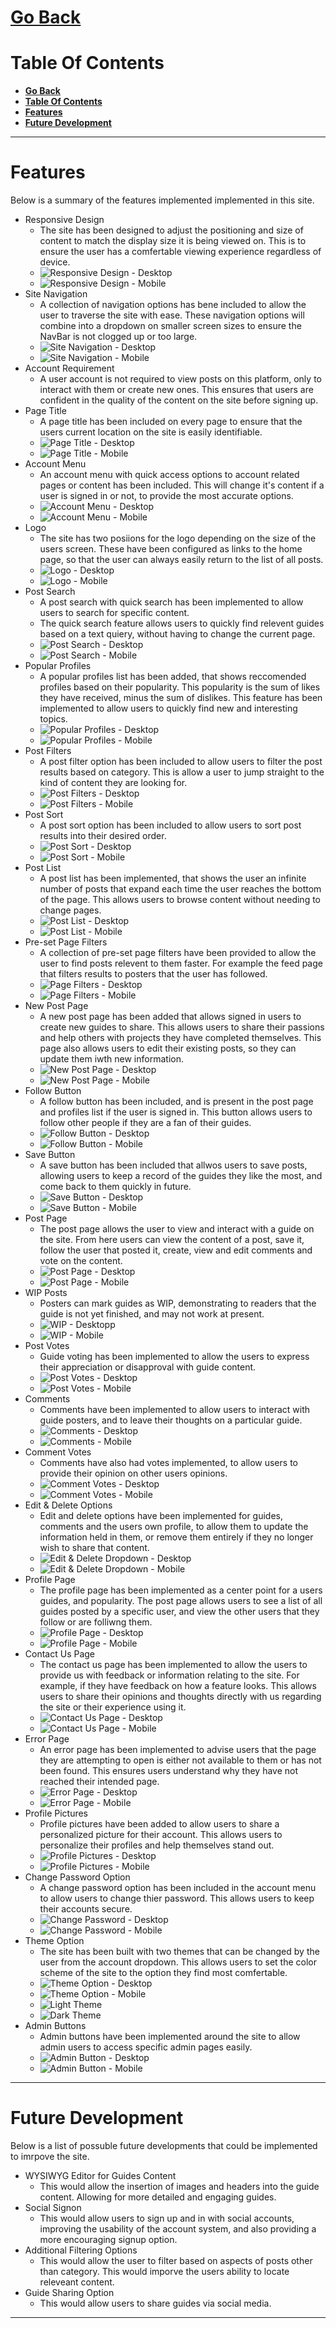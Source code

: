 # [**Go Back**](https://github.com/lukebinmore/guideshare)

# **Table Of Contents**
- [**Go Back**](#go-back)
- [**Table Of Contents**](#table-of-contents)
- [**Features**](#features)
- [**Future Development**](#future-development)

***

# **Features**

Below is a summary of the features implemented implemented in this site.

 - Responsive Design
   - The site has been designed to adjust the positioning and size of content to match the display size it is being viewed on. This is to ensure the user has a comfertable viewing experience regardless of device.
   - ![Responsive Design - Desktop](/docs/images/responsive-design-desktop.png)
   - ![Responsive Design - Mobile](/docs/images/responsive-design-mobile.png)
 - Site Navigation
   - A collection of navigation options has bene included to allow the user to traverse the site with ease. These navigation options will combine into a dropdown on smaller screen sizes to ensure the NavBar is not clogged up or too large.
   - ![Site Navigation - Desktop](/docs/images/site-navigation-desktop.png)
   - ![Site Navigation - Mobile](/docs/images/site-navigation-mobile.png)
 - Account Requirement
   - A user account is not required to view posts on this platform, only to interact with them or create new ones. This ensures that users are confident in the quality of the content on the site before signing up.
 - Page Title
   - A page title has been included on every page to ensure that the users current location on the site is easily identifiable.
   - ![Page Title - Desktop](/docs/images/page-title-desktop.png)
   - ![Page Title - Mobile](/docs/images/page-title-mobile.png)
 - Account Menu
   - An account menu with quick access options to account related pages or content has been included. This will change it's content if a user is signed in or not, to provide the most accurate options.
   - ![Account Menu - Desktop](/docs/images/account-menu-desktop.png)
   - ![Account Menu - Mobile](/docs/images/account-menu-mobile.png)
 - Logo
   - The site has two posiions for the logo depending on the size of the users screen. These have been configured as links to the home page, so that the user can always easily return to the list of all posts.
   - ![Logo - Desktop](/docs/images/logo-desktop.png)
   - ![Logo - Mobile](/docs/images/logo-mobile.png)
 - Post Search
   - A post search with quick search has been implemented to allow users to search for specific content.
   - The quick search feature allows users to quickly find relevent guides based on a text quiery, without having to change the current page.
   - ![Post Search - Desktop](/docs/images/post-search-desktop.png)
   - ![Post Search - Mobile](/docs/images/post-search-mobile.png)
 - Popular Profiles
   - A popular profiles list has been added, that shows reccomended profiles based on their popularity. This popularity is the sum of likes they have received, minus the sum of dislikes. This feature has been implemented to allow users to quickly find new and interesting topics.
   - ![Popular Profiles - Desktop](/docs/images/popular-profiles-desktop.png)
   - ![Popular Profiles - Mobile](/docs/images/popular-profiles-mobile.png)
 - Post Filters
   - A post filter option has been included to allow users to filter the post results based on category. This is allow a user to jump straight to the kind of content they are looking for.
   - ![Post Filters - Desktop](/docs/images/post-filters-desktop.png)
   - ![Post Filters - Mobile](/docs/images/post-filters-mobile.png)
 - Post Sort
   - A post sort option has been included to allow users to sort post results into their desired order.
   - ![Post Sort - Desktop](/docs/images/post-sort-desktop.png)
   - ![Post Sort - Mobile](/docs/images/post-sort-mobile.png)
 - Post List
   - A post list has been implemented, that shows the user an infinite number of posts that expand each time the user reaches the bottom of the page. This allows users to browse content without needing to change pages.
   - ![Post List - Desktop](/docs/images/post-list-desktop.png)
   - ![Post List - Mobile](/docs/images/post-list-mobile.png)
 - Pre-set Page Filters
   - A collection of pre-set page filters have been provided to allow the user to find posts relevent to them faster. For example the feed page that filters results to posters that the user has followed.
   - ![Page Filters - Desktop](/docs/images/page-filters-desktop.png)
   - ![Page Filters - Mobile](/docs/images/page-filters-mobile.png)
 - New Post Page
   - A new post page has been added that allows signed in users to create new guides to share. This allows users to share their passions and help others with projects they have completed themselves. This page also allows users to edit their existing posts, so they can update them iwth new information.
   - ![New Post Page - Desktop](/docs/images/new-post-page-desktop.png)
   - ![New Post Page - Mobile](/docs/images/new-post-page-mobile.png)
 - Follow Button
   - A follow button has been included, and is present in the post page and profiles list if the user is signed in. This button allows users to follow other people if they are a fan of their guides.
   - ![Follow Button - Desktop](/docs/images/follow-button-desktop.png)
   - ![Follow Button - Mobile](/docs/images/follow-button-mobile.png)
 - Save Button
   - A save button has been included that allwos users to save posts, allowing users to keep a record of the guides they like the most, and come back to them quickly in future.
   - ![Save Button - Desktop](/docs/images/save-button-desktop.png)
   - ![Save Button - Mobile](/docs/images/save-button-mobile.png)
 - Post Page
   - The post page allows the user to view and interact with a guide on the site. From here users can view the content of a post, save it, follow the user that posted it, create, view and edit comments and vote on the content.
   - ![Post Page - Desktop](/docs/images/post-page-desktop.png)
   - ![Post Page - Mobile](/docs/images/post-page-mobile.png)
 - WIP Posts
   - Posters can mark guides as WIP, demonstrating to readers that the guide is not yet finished, and may not work at present.
   - ![WIP - Desktopp](/docs/images/wip-post-desktop.png)
   - ![WIP - Mobile](/docs/images/wip-post-mobile.png)
 - Post Votes
   - Guide voting has been implemented to allow the users to express their appreciation or disapproval with guide content.
   - ![Post Votes - Desktop](/docs/images/post-votes-desktop.png)
   - ![Post Votes - Mobile](/docs/images/post-votes-mobile.png)
 - Comments
   - Comments have been implemented to allow users to interact with guide posters, and to leave their thoughts on a particular guide.
   - ![Comments - Desktop](/docs/images/comments-desktop.png)
   - ![Comments - Mobile](/docs/images/comments-mobile.png)
 - Comment Votes
   - Comments have also had votes implemented, to allow users to provide their opinion on other users opinions.
   - ![Comment Votes - Desktop](/docs/images/comment-votes-desktop.png)
   - ![Comment Votes - Mobile](/docs/images/comment-votes-mobile.png)
 - Edit & Delete Options
   - Edit and delete options have been implemented for guides, comments and the users own profile, to allow them to update the information held in them, or remove them entirely if they no longer wish to share that content.
   - ![Edit & Delete Dropdown - Desktop](/docs/images/edit-delete-option-desktop.png)
   - ![Edit & Delete Dropdown - Mobile](/docs/images/edit-delete-option-mobile.png)
 - Profile Page
   - The profile page has been implemented as a center point for a users guides, and popularity. The post page allows users to see a list of all guides posted by a specific user, and view the other users that they follow or are folliwng them.
   - ![Profile Page - Desktop](/docs/images/profile-page-desktop.png)
   - ![Profile Page - Mobile](/docs/images/profile-page-mobile.png)
 - Contact Us Page
   - The contact us page has been implemented to allow the users to provide us with feedback or information relating to the site. For example, if they have feedback on how a feature looks. This allows users to share their opinions and thoughts directly with us regarding the site or their experience using it.
   - ![Contact Us Page - Desktop](/docs/images/contact-us-desktop.png)
   - ![Contact Us Page - Mobile](/docs/images/contact-us-mobile.png)
 - Error Page
   - An error page has been implemented to advise users that the page they are attempting to open is either not available to them or has not been found. This ensures users understand why they have not reached their intended page.
   - ![Error Page - Desktop](/docs/images/error-page-desktop.png)
   - ![Error Page - Mobile](/docs/images/error-page-mobile.png)
 - Profile Pictures
   - Profile pictures have been added to allow users to share a personalized picture for their account. This allows users to personalize their profiles and help themselves stand out.
   - ![Profile Pictures - Desktop](/docs/images/profile-picture-desktop.png)
   - ![Profile Pictures - Mobile](/docs/images/profile-picture-mobile.png)
 - Change Password Option
   - A change password option has been included in the account menu to allow users to change thier password. This allows users to keep their accounts secure.
   - ![Change Password - Desktop](/docs/images/change-password-desktop.png)
   - ![Change Password - Mobile](/docs/images/change-password-mobile.png)
 - Theme Option
   - The site has been built with two themes that can be changed by the user from the account dropdown. This allows users to set the color scheme of the site to the option they find most comfertable.
   - ![Theme Option - Desktop](/docs/images/theme-option-desktop.png)
   - ![Theme Option - Mobile](/docs/images/theme-option-mobile.png)
   - ![Light Theme](/docs/images/light-theme.png)
   - ![Dark Theme](/docs/images/dark-theme.png)
 - Admin Buttons
   - Admin buttons have been implemented around the site to allow admin users to access specific admin pages easily.
   - ![Admin Button - Desktop](/docs/images/admin-button-desktop.png)
   - ![Admin Button - Mobile](/docs/images/admin-button-mobile.png)

***

# **Future Development**

Below is a list of possuble future developments that could be implemented to imrpove the site.

 - WYSIWYG Editor for Guides Content
   - This would allow the insertion of images and headers into the guide content. Allowing for more detailed and engaging guides.
 - Social Signon
   - This would allow users to sign up and in with social accounts, improving the usability of the account system, and also providing a more encouraging signup option.
 - Additional Filtering Options
   - This would allow the user to filter based on aspects of posts other than category. This would imporve the users ability to locate releveant content.
 - Guide Sharing Option
   - This would allow users to share guides via social media.

***